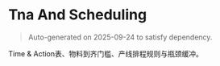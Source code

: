 # Tna And Scheduling

> Auto-generated on 2025-09-24 to satisfy dependency.

Time & Action表、物料到齐门槛、产线排程规则与瓶颈缓冲。
